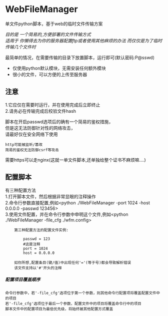 # WebFileManager
单文件python脚本，基于web的临时文件传输方案



*目的是 一个简易的,方便部署的文件传输方式*  
*适用于 你懒得去为你的服务器配置ftp或者使用其他麻烦的办法 而仅仅是为了临时传输几个文件时*  

最简单的情况，在需要传输的目录下放置脚本，运行<python WebFileManager.py>即可(默认密码:P@sswd)  
* 仅使用python默认模块，无需安装任何额外模块  
* 很小的文件，可以方便的上传至服务器

## 注意  
1.它应仅在需要时运行，并在使用完成后立即终止  
2.请务必在传输完成后校验文件hash  

脚本在开启passwd选项后的确有一个简易的鉴权措施，  
但是这无法防御针对性的网络攻击，  
请最好仅在安全网络下使用  

	http可能被监听/篡改  
	简易的鉴权无法防御csrf等攻击  

需要https可以走nginx(这就一单文件脚本,还单独给整个证书不麻烦嘛....)  

## 配置脚本  
有三种配置方法  
1.打开脚本文件，然后根据非常显眼的注释操作  
2.命令行参数直接配置,例如<python ./WebFileManager -port 1024 -host 0.0.0.0 -passwd 123456>  
3.使用文件配置，并在命令行参数中申明这个文件,例如<python ./WebFileManager -file_cfg ./wfm.config>  
```
	第三种配置方法的配置文件实例:  

		passwd = 123  
		#这是注释  
		port = 1024  
		host = 0.0.0.0  
   
	如你所想,配置条目(键/值)中出现任何'='(等于号)都会导致解析错误  
	该文件支持以'#'开头的注释
```
##### 配置项目覆盖顺序  
	命令行参数中，若'-file_cfg'选项位于第一个参数，则其他命令行配置项将覆盖配置文件中的项目  
	若'-file_cfg'选项位于最后一个参数，配置文件中的项目将覆盖命令行中的项目  
	脚本文件中的配置项目为最低优先级，将始终被其他配置方式覆盖
